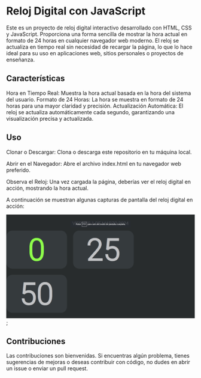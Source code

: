 # Reloj Digital con JavaScript

Este es un proyecto de reloj digital interactivo desarrollado con HTML, CSS y JavaScript. Proporciona una forma sencilla de mostrar la hora actual en formato de 24 horas en cualquier navegador web moderno. El reloj se actualiza en tiempo real sin necesidad de recargar la página, lo que lo hace ideal para su uso en aplicaciones web, sitios personales o proyectos de enseñanza.


## Características
Hora en Tiempo Real: Muestra la hora actual basada en la hora del sistema del usuario.
Formato de 24 Horas: La hora se muestra en formato de 24 horas para una mayor claridad y precisión.
Actualización Automática: El reloj se actualiza automáticamente cada segundo, garantizando una visualización precisa y actualizada.


## Uso
Clonar o Descargar: Clona o descarga este repositorio en tu máquina local.


Abrir en el Navegador: Abre el archivo index.html en tu navegador web preferido.

Observa el Reloj: Una vez cargada la página, deberías ver el reloj digital en acción, mostrando la hora actual.


A continuación se muestran algunas capturas de pantalla del reloj digital en acción:


![Reloj](/img/Captura%20de%20pantalla%202024-03-01%20002554.png);

##  Contribuciones
Las contribuciones son bienvenidas. Si encuentras algún problema, tienes sugerencias de mejoras o deseas contribuir con código, no dudes en abrir un issue o enviar un pull request.
